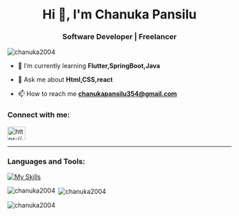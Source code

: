 <h1 align="center">Hi 👋, I'm Chanuka Pansilu</h1>
<h3 align="center">Software Developer | Freelancer</h3>

<p align="left"> <img src="https://komarev.com/ghpvc/?username=chanuka2004&label=Profile%20views&color=0e75b6&style=flat" alt="chanuka2004" /> </p>

- 🌱 I’m currently learning **Flutter,SpringBoot,Java**

- 💬 Ask me about **Html,CSS,react**

- 📫 How to reach me **chanukapansilu354@gmail.com**

<h3 align="left">Connect with me:</h3>
<p align="left">
<a href="https://linkedin.com/in/https://www.linkedin.com/in/chanuka-pansilu-492b89294" target="blank"><img align="center" src="https://raw.githubusercontent.com/rahuldkjain/github-profile-readme-generator/master/src/images/icons/Social/linked-in-alt.svg" alt="https://www.linkedin.com/in/chanuka-pansilu-492b89294" height="30" width="40" /></a>
</p>

---

<h3 align="left">Languages and Tools:</h3>

[![My Skills](https://skillicons.dev/icons?i=js,html,css,c,cpp,cs,java,php,py,react,bootstrap,nodejs,spring,flutter,dart,mongodb,mysql,matlab,git,firebase)](https://skillicons.dev)

<p><img align="left" src="https://github-readme-stats.vercel.app/api/top-langs?username=chanuka2004&show_icons=true&locale=en&layout=compact" alt="chanuka2004" /></p>

<p>&nbsp;<img align="center" src="https://github-readme-stats.vercel.app/api?username=chanuka2004&show_icons=true&locale=en" alt="chanuka2004" /></p>

<p><img align="center" src="https://github-readme-streak-stats.herokuapp.com/?user=chanuka2004&" alt="chanuka2004" /></p>
